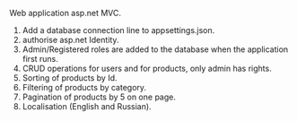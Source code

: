 Web application asp.net MVC.
1. Add a database connection line to appsettings.json.
2. authorise asp.net Identity.
3. Admin/Registered roles are added to the database when the application first runs.
4. CRUD operations for users and for products, only admin has rights.
5. Sorting of products by Id.
6. Filtering of products by category.
7. Pagination of products by 5 on one page.
8. Localisation (English and Russian).
